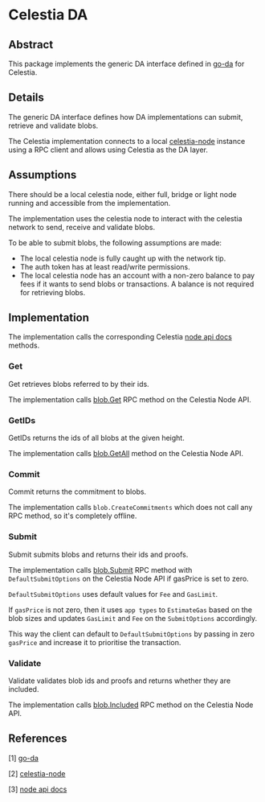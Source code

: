 # Celestia DA

## Abstract

This package implements the generic DA interface defined in [go-da] for Celestia.

## Details

The generic DA interface defines how DA implementations can submit, retrieve and validate blobs.

The Celestia implementation connects to a local [celestia-node] instance using a RPC client and allows using Celestia as the DA layer.

## Assumptions

There should be a local celestia node, either full, bridge or light node running and accessible from the implementation.

The implementation uses the celestia node to interact with the celestia network to send, receive and validate blobs.

To be able to submit blobs, the following assumptions are made:

* The local celestia node is fully caught up with the network tip.
* The auth token has at least read/write permissions.
* The local celestia node has an account with a non-zero balance to pay fees if it wants to send blobs or transactions. A balance is not required for retrieving blobs.

## Implementation

The implementation calls the corresponding Celestia [node api docs] methods.

### Get

Get retrieves blobs referred to by their ids.

The implementation calls [blob.Get] RPC method on the Celestia Node API.

### GetIDs

GetIDs returns the ids of all blobs at the given height.

The implementation calls [blob.GetAll] method on the Celestia Node API.

### Commit

Commit returns the commitment to blobs.

The implementation calls `blob.CreateCommitments` which does not call any RPC method, so it's completely offline.

### Submit

Submit submits blobs and returns their ids and proofs.

The implementation calls [blob.Submit] RPC method with `DefaultSubmitOptions` on the Celestia Node API if gasPrice is set to zero.

`DefaultSubmitOptions` uses default values for `Fee` and `GasLimit`.

If `gasPrice` is not zero, then it uses `app types` to `EstimateGas` based on the blob sizes and updates `GasLimit` and `Fee` on the `SubmitOptions` accordingly.

This way the client can default to `DefaultSubmitOptions` by passing in zero `gasPrice` and increase it to prioritise the transaction.

### Validate

Validate validates blob ids and proofs and returns whether they are included.

The implementation calls [blob.Included] RPC method on the Celestia Node API.

## References

[1] [go-da]

[2] [celestia-node]

[3] [node api docs]

[go-da]: https://github.com/rollkit/go-da
[celestia-node]: https://github.com/celestiaorg/celestia-node
[node api docs]: https://node-rpc-docs.celestia.org/?version=v0.11.0
[blob.Get]: https://node-rpc-docs.celestia.org/?version=v0.11.0#blob.Get
[blob.GetAll]: https://node-rpc-docs.celestia.org/?version=v0.11.0#blob.GetAll
[blob.Submit]: https://node-rpc-docs.celestia.org/?version=v0.11.0#blob.Submit
[blob.Included]: https://node-rpc-docs.celestia.org/?version=v0.11.0#blob.Included
